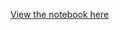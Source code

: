 [View the notebook here](http://nbviewer.ipython.org/github/c-trl/nlp-with-xanga-entries/blob/master/requests.ipynb)

